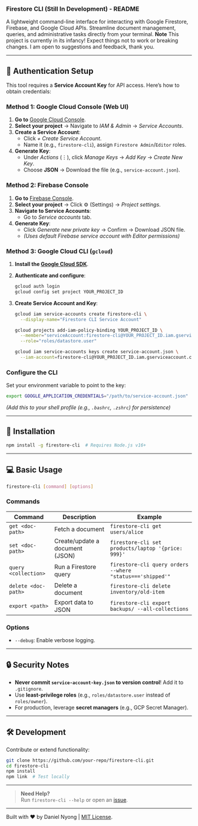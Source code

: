 ### Firestore CLI (Still In Development) - README

A lightweight command-line interface for interacting with Google Firestore, Firebase, and Google Cloud APIs. Streamline document management, queries, and administrative tasks directly from your terminal. **Note** This project is currently in its infancy! Expect things not to work or breaking changes. I am open to suggestions and feedback, thank you.

---

## 🔑 **Authentication Setup**

This tool requires a **Service Account Key** for API access. Here’s how to obtain credentials:

### **Method 1: Google Cloud Console (Web UI)**

1. **Go to** [Google Cloud Console](https://console.cloud.google.com/).
2. **Select your project** → Navigate to _IAM & Admin_ → _Service Accounts_.
3. **Create a Service Account**:
   - Click _+ Create Service Account_.
   - Name it (e.g., `firestore-cli`), assign `Firestore Admin`/`Editor` roles.
4. **Generate Key**:
   - Under _Actions_ (⋮), click _Manage Keys_ → _Add Key_ → _Create New Key_.
   - Choose **JSON** → Download the file (e.g., `service-account.json`).

### **Method 2: Firebase Console**

1. **Go to** [Firebase Console](https://console.firebase.google.com/).
2. **Select your project** → Click ⚙️ (Settings) → _Project settings_.
3. **Navigate to Service Accounts**:
   - Go to _Service accounts_ tab.
4. **Generate Key**:
   - Click _Generate new private key_ → Confirm → Download JSON file.
   - _(Uses default Firebase service account with Editor permissions)_

### **Method 3: Google Cloud CLI (`gcloud`)**

1. **Install the [Google Cloud SDK](https://cloud.google.com/sdk/docs/install)**.
2. **Authenticate and configure**:
   ```bash
   gcloud auth login
   gcloud config set project YOUR_PROJECT_ID
   ```
3. **Create Service Account and Key**:

   ```bash
   gcloud iam service-accounts create firestore-cli \
     --display-name="Firestore CLI Service Account"

   gcloud projects add-iam-policy-binding YOUR_PROJECT_ID \
     --member="serviceAccount:firestore-cli@YOUR_PROJECT_ID.iam.gserviceaccount.com" \
     --role="roles/datastore.user"

   gcloud iam service-accounts keys create service-account.json \
     --iam-account=firestore-cli@YOUR_PROJECT_ID.iam.gserviceaccount.com
   ```

### **Configure the CLI**

Set your environment variable to point to the key:

```bash
export GOOGLE_APPLICATION_CREDENTIALS="/path/to/service-account.json"
```

_(Add this to your shell profile (e.g., `.bashrc`, `.zshrc`) for persistence)_

---

## 🚀 **Installation**

```bash
npm install -g firestore-cli  # Requires Node.js v16+
```

---

## 💻 **Basic Usage**

```bash
firestore-cli [command] [options]
```

### **Commands**

| Command              | Description                     | Example                                                   |
| -------------------- | ------------------------------- | --------------------------------------------------------- |
| `get <doc-path>`     | Fetch a document                | `firestore-cli get users/alice`                           |
| `set <doc-path>`     | Create/update a document (JSON) | `firestore-cli set products/laptop '{price: 999}'`        |
| `query <collection>` | Run a Firestore query           | `firestore-cli query orders --where "status==='shipped'"` |
| `delete <doc-path>`  | Delete a document               | `firestore-cli delete inventory/old-item`                 |
| `export <path>`      | Export data to JSON             | `firestore-cli export backups/ --all-collections`         |

### **Options**

- `--debug`: Enable verbose logging.

---

## 🔒 **Security Notes**

- **Never commit `service-account-key.json` to version control**! Add it to `.gitignore`.
- Use **least-privilege roles** (e.g., `roles/datastore.user` instead of `roles/owner`).
- For production, leverage **secret managers** (e.g., GCP Secret Manager).

---

## 🛠️ **Development**

Contribute or extend functionality:

```bash
git clone https://github.com/your-repo/firestore-cli.git
cd firestore-cli
npm install
npm link  # Test locally
```

---

> **Need Help?**  
> Run `firestore-cli --help` or open an [issue](https://github.com/your-repo/firestore-cli/issues).

---

Built with ❤️ by Daniel Nyong | [MIT License](LICENSE).
